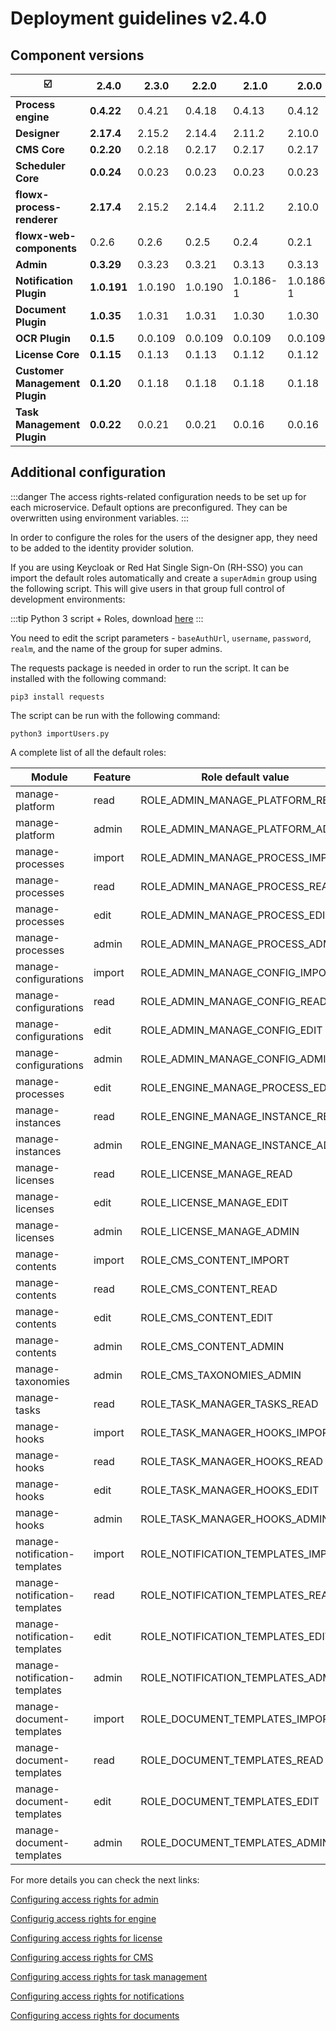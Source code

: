 # Deployment guidelines v2.4.0

## Component versions

|             :ballot_box_with_check:  | 2.4.0       | 2.3.0   | 2.2.0   | 2.1.0     | 2.0.0     | 1.16.0  | 1.15    | 1.14    | **1.13.0** | 1.12.0 | 1.11.0  |
| --------------------------------------- | ----------- | ------- | ------- | --------- | --------- | ------- | ------- | ------- | ---------- | ------ | ------- |
| **Process engine**                      | **0.4.22**  | 0.4.21  | 0.4.18  | 0.4.13    | 0.4.12    | 0.4.4   | 0.3.26  | 0.3.21  | 0.3.14     | 0.3.9  | 0.3.7   |
| **Designer**                            | **2.17.4**  | 2.15.2  | 2.14.4  | 2.11.2    | 2.10.0    | 2.5.0   | 2.1.1   | 1.21.0  | 1.16.3     | 1.15.2 | 1.14.0  |
| **CMS Core**                            | **0.2.20**  | 0.2.18  | 0.2.17  | 0.2.17    | 0.2.17    | 0.2.14  | 0.2.9   | 0.2.9   | 0.2.9      | 0.2.5  | 0.2.3   |
| **Scheduler Core**                      | **0.0.24**  | 0.0.23  | 0.0.23  | 0.0.23    | 0.0.23    | 0.0.19  | 0.0.12  | 0.0.12  | 0.0.12     | NA     | 0.0.6   |
| **flowx-process-renderer**              | **2.17.4**  | 2.15.2  | 2.14.4  | 2.11.2    | 2.10.0    | 2.4.2   | 2.1.1   | 1.21.0  | 1.16.3     | 1.15.2 | 1.14.0  |
| **flowx-web-components**                | 0.2.6       | 0.2.6   | 0.2.5   | 0.2.4     | 0.2.1     | 0.2.1   | 0.0.298 | 0.0.298 | 0.0.298    | NA     | 0.0.293 |
| **Admin**                               | **0.3.29**  | 0.3.23  | 0.3.21  | 0.3.13    | 0.3.13    | 0.3.3   | 0.2.26  | 0.2.26  | 0.2.26     | 0.2.25 | 0.2.23  |
| **Notification Plugin**                 | **1.0.191** | 1.0.190 | 1.0.190 | 1.0.186-1 | 1.0.186-1 | 1.0.186 | 1.0.182 | 1.0.182 | 1.0.182    | NA     | 1.0.179 |
| **Document Plugin**                     | **1.0.35**  | 1.0.31  | 1.0.31  | 1.0.30    | 1.0.30    | 1.0.26  | 1.0.24  | 1.0.20  | 1.0.18     | NA     | 1.0.15  |
| **OCR Plugin**                          | **0.1.5**   | 0.0.109 | 0.0.109 | 0.0.109   | 0.0.109   | 0.0.109 | 0.0.106 |         |            |        |         |
| **License Core**                        | **0.1.15**  | 0.1.13  | 0.1.13  | 0.1.12    | 0.1.12    | 0.1.10  | 0.1.5   | n/a     |            |        |         |
| **Customer Management Plugin**          | **0.1.20**  | 0.1.18  | 0.1.18  | 0.1.18    | 0.1.18    | 0.1.16  | 0.1.10  | 0.1.10  | 0.1.10     | NA     | 0.1.6   |
| **Task Management Plugin**              | **0.0.22**  | 0.0.21  | 0.0.21  | 0.0.16    | 0.0.16    | 0.0.14  |         |         |            |        |         |

## Additional configuration

:::danger
The access rights-related configuration needs to be set up for each microservice. Default options are preconfigured. They can be overwritten using environment variables.
:::

In order to configure the roles for the users of the designer app, they need to be added to the identity provider solution.

If you are using Keycloak or Red Hat Single Sign-On (RH-SSO) you can import the default roles automatically and create a `superAdmin` group using the following script. This will give users in that group full control of development environments:

:::tip
Python 3 script + Roles, download [here](../assets/importUsers.zip)
:::

You need to edit the script parameters - `baseAuthUrl`, `username`, `password`, `realm`, and the name of the group for super admins.

The requests package is needed in order to run the script. It can be installed with the following command:

```
pip3 install requests
```

The script can be run with the following command:

```
python3 importUsers.py
```

A complete list of all the default roles:

| Module                              | Feature | Role default value                    | Microservice    |
| ----------------------------------- | ------- | ------------------------------------- | --------------- |
| manage-platform                     | read    | ROLE\_ADMIN\_MANAGE\_PLATFORM\_READ   | Admin           |
| manage-platform                     | admin   | ROLE\_ADMIN\_MANAGE\_PLATFORM\_ADMIN  | Admin           |
| manage-processes                    | import  | ROLE\_ADMIN\_MANAGE\_PROCESS\_IMPORT  | Admin           |
| manage-processes                    | read    | ROLE\_ADMIN\_MANAGE\_PROCESS\_READ    | Admin           |
| manage-processes                    | edit    | ROLE\_ADMIN\_MANAGE\_PROCESS\_EDIT    | Admin           |
| manage-processes                    | admin   | ROLE\_ADMIN\_MANAGE\_PROCESS\_ADMIN   | Admin           |
| manage-configurations               | import  | ROLE\_ADMIN\_MANAGE\_CONFIG\_IMPORT   | Admin           |
| manage-configurations               | read    | ROLE\_ADMIN\_MANAGE\_CONFIG\_READ     | Admin           |
| manage-configurations               | edit    | ROLE\_ADMIN\_MANAGE\_CONFIG\_EDIT     | Admin           |
| manage-configurations               | admin   | ROLE\_ADMIN\_MANAGE\_CONFIG\_ADMIN    | Admin           |
| manage-processes                    | edit    | ROLE\_ENGINE\_MANAGE\_PROCESS\_EDIT   | Engine          |
| manage-instances                    | read    | ROLE\_ENGINE\_MANAGE\_INSTANCE\_READ  | Engine          |
| manage-instances                    | admin   | ROLE\_ENGINE\_MANAGE\_INSTANCE\_ADMIN | Engine          |
| manage-licenses                     | read    | ROLE\_LICENSE\_MANAGE\_READ           | License         |
| manage-licenses                     | edit    | ROLE\_LICENSE\_MANAGE\_EDIT           | License         |
| manage-licenses                     | admin   | ROLE\_LICENSE\_MANAGE\_ADMIN          | License         |
| manage-contents                     | import  | ROLE\_CMS\_CONTENT\_IMPORT            | CMS             |
| manage-contents                     | read    | ROLE\_CMS\_CONTENT\_READ              | CMS             |
| manage-contents                     | edit    | ROLE\_CMS\_CONTENT\_EDIT              | CMS             |
| manage-contents                     | admin   | ROLE\_CMS\_CONTENT\_ADMIN             | CMS             |
| manage-taxonomies                   | admin   | ROLE\_CMS\_TAXONOMIES\_ADMIN          | CMS             |
| manage-tasks                        | read    | ROLE\_TASK\_MANAGER\_TASKS\_READ      | Task management |
| manage-hooks                        | import  | ROLE\_TASK\_MANAGER\_HOOKS\_IMPORT    | Task management |
| manage-hooks                        | read    | ROLE\_TASK\_MANAGER\_HOOKS\_READ      | Task management |
| manage-hooks                        | edit    | ROLE\_TASK\_MANAGER\_HOOKS\_EDIT      | Task management |
| manage-hooks                        | admin   | ROLE\_TASK\_MANAGER\_HOOKS\_ADMIN     | Task management |
| manage-notification-templates       | import  | ROLE\_NOTIFICATION\_TEMPLATES\_IMPORT | Notifications   |
| manage-notification-templates       | read    | ROLE\_NOTIFICATION\_TEMPLATES\_READ   | Notifications   |
| manage-notification-templates       | edit    | ROLE\_NOTIFICATION\_TEMPLATES\_EDIT   | Notifications   |
| manage-notification-templates       | admin   | ROLE\_NOTIFICATION\_TEMPLATES\_ADMIN  | Notifications   |
| manage-document-templates           | import  | ROLE\_DOCUMENT\_TEMPLATES\_IMPORT     | Documents       |
| manage-document-templates           | read    | ROLE\_DOCUMENT\_TEMPLATES\_READ       | Documents       |
| manage-document-templates           | edit    | ROLE\_DOCUMENT\_TEMPLATES\_EDIT       | Documents       |
| manage-document-templates           | admin   | ROLE\_DOCUMENT\_TEMPLATES\_ADMIN      | Documents       |

For more details you can check the next links:


[Configuring access rights for admin](../../docs/flowx-designer/designer-setup-guide/configuring-access-rights-for-admin)


[Configurig access rights for engine](../../docs/platform-deep-dive/platform-setup-guide/flowx-engine-setup-guide/configuring-access-rights-for-engine)

[Configuring access rights for license](../../docs/platform-deep-dive/platform-setup-guide/license-engine-setup-guide/configuring-access-rights-for-license)

[Configuring access rights for CMS](../../docs/platform-deep-dive/platform-setup-guide/cms-setup-guide/configuring-access-rights-for-cms)

[Configuring access rights for task management](../../docs/platform-deep-dive/plugins/plugins-setup-guide/task-management-plugin-setup/configuring-access-rights-for-task-management)

[Configuring access rights for notifications](../../docs/platform-deep-dive/plugins/plugins-setup-guide/notifications-plugin-setup/configuring-access-rights-for-notifications)

[Configuring access rights for documents](../../docs/platform-deep-dive/plugins/plugins-setup-guide/documents-plugin-setup/configuring-access-rights-for-documents)


